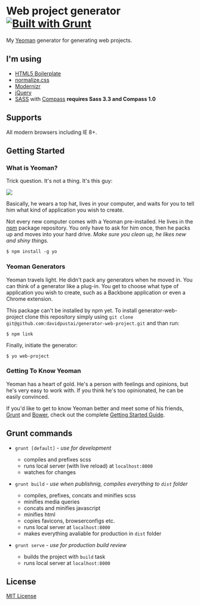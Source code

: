 # Web project generator [![Built with Grunt](https://cdn.gruntjs.com/builtwith.png)](http://gruntjs.com/)

My [Yeoman](http://yeoman.io) generator for generating web projects.


## I'm using
 * [HTML5 Boilerplate](http://html5boilerplate.com/)
 * [normalize.css](http://necolas.github.io/normalize.css/)
 * [Modernizr](http://modernizr.com/)
 * [jQuery](http://jquery.com/)
 * [SASS](http://sass-lang.com/) with [Compass](http://compass-style.org/) **requires Sass 3.3 and Compass 1.0**


## Supports

All modern browsers including IE 8+.


## Getting Started

### What is Yeoman?

Trick question. It's not a thing. It's this guy:

![](http://i.imgur.com/JHaAlBJ.png)

Basically, he wears a top hat, lives in your computer, and waits for you to tell him what kind of application you wish to create.

Not every new computer comes with a Yeoman pre-installed. He lives in the [npm](https://npmjs.org) package repository. You only have to ask for him once, then he packs up and moves into your hard drive. *Make sure you clean up, he likes new and shiny things.*

```
$ npm install -g yo
```

### Yeoman Generators

Yeoman travels light. He didn't pack any generators when he moved in. You can think of a generator like a plug-in. You get to choose what type of application you wish to create, such as a Backbone application or even a Chrome extension.

This package can't be installed by npm yet. To install generator-web-project clone this repository simply using `git clone git@github.com:davidpustai/generator-web-project.git` and than run:

```
$ npm link
```

<!---
To install generator-web-project from npm, run:

```
$ npm install -g generator-web-project
```
-->

Finally, initiate the generator:

```
$ yo web-project
```

### Getting To Know Yeoman

Yeoman has a heart of gold. He's a person with feelings and opinions, but he's very easy to work with. If you think he's too opinionated, he can be easily convinced.

If you'd like to get to know Yeoman better and meet some of his friends, [Grunt](http://gruntjs.com) and [Bower](http://bower.io), check out the complete [Getting Started Guide](https://github.com/yeoman/yeoman/wiki/Getting-Started).


## Grunt commands

 * `grunt [default]` - *use for development*
	* compiles and prefixes scss
	* runs local server (with live reload) at `localhost:8000`
	* watches for changes

 * `grunt build` - *use when publishnig, compiles everything to `dist` folder*
 	* compiles, prefixes, concats and minifies scss
 	* minifies media queries
 	* concats and minifies javascript
 	* minifies html
 	* copies favicons, browserconfigs etc.
 	* runs local server at `localhost:8000`
 	* makes everything avaliable for production in `dist` folder

 * `grunt serve` - *use for production build review*
 	* builds the project with `build` task
 	* runs local server at `localhost:8000`


## License

[MIT License](http://en.wikipedia.org/wiki/MIT_License)